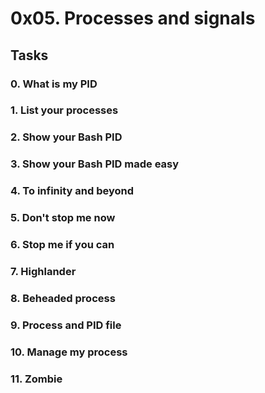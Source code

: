 # 0x05. Processes and signals

## Tasks

### 0. What is my PID

### 1. List your processes

### 2. Show your Bash PID

### 3. Show your Bash PID made easy

### 4. To infinity and beyond

### 5. Don't stop me now

### 6. Stop me if you can

### 7. Highlander

### 8. Beheaded process

### 9. Process and PID file

### 10. Manage my process

### 11. Zombie
